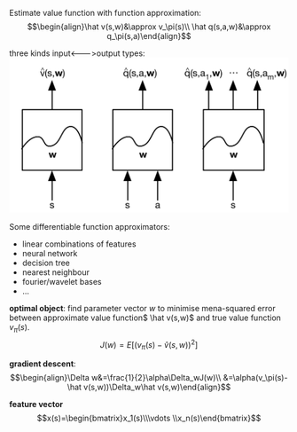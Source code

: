 Estimate value function with function approximation:
$$\begin{align}\hat v(s,w)&\approx v_\pi(s)\\
\hat q(s,a,w)&\approx  q_\pi(s,a)\end{align}$$

three kinds input<--->output types:
![network kinds](resources/network_kinds.png)

Some differentiable function approximators:
- linear combinations of features
- neural network
- decision tree
- nearest neighbour
- fourier/wavelet bases
- ...

**optimal object**: find parameter vector $w$ to minimise mena-squared error between approximate value function$ \hat v(s,w)$ and true value function $v_\pi(s)$.
$$J(w)=E[(v_\pi(s)-\hat v(s,w))^2]$$

**gradient descent**:
$$\begin{align}\Delta w&=\frac{1}{2}\alpha\Delta_wJ(w)\\
&=\alpha(v_\pi(s)-\hat v(s,w))\Delta_w\hat v(s,w)\end{align}$$

**feature vector**
$$x(s)=\begin{bmatrix}x_1(s)\\\vdots \\x_n(s)\end{bmatrix}$$